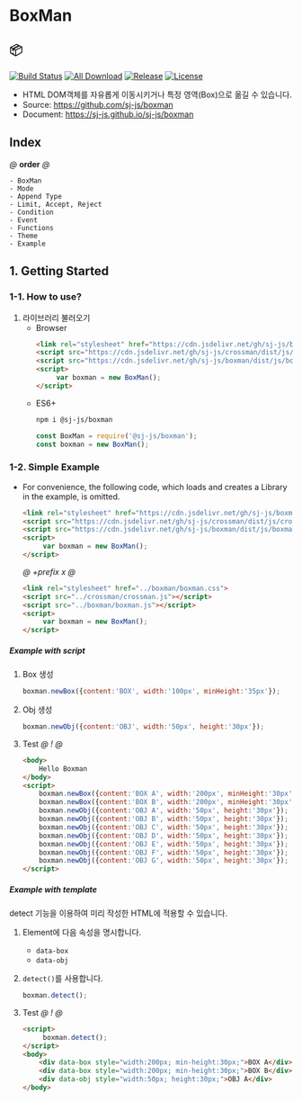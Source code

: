 # BoxMan
## 📦
[![Build Status](https://travis-ci.org/sj-js/boxman.svg?branch=master)](https://travis-ci.org/sj-js/boxman)
[![All Download](https://img.shields.io/github/downloads/sj-js/boxman/total.svg)](https://github.com/sj-js/boxman/releases)
[![Release](https://img.shields.io/github/release/sj-js/boxman.svg)](https://github.com/sj-js/boxman/releases)
[![License](https://img.shields.io/github/license/sj-js/boxman.svg)](https://github.com/sj-js/boxman/releases)

- HTML DOM객체를 자유롭게 이동시키거나 특정 영역(Box)으로 옮길 수 있습니다.
- Source: https://github.com/sj-js/boxman
- Document: https://sj-js.github.io/sj-js/boxman
    
      
        
## Index
*@* **order** *@*
```
- BoxMan
- Mode
- Append Type
- Limit, Accept, Reject
- Condition
- Event
- Functions
- Theme
- Example
```


## 1. Getting Started

### 1-1. How to use?

1. 라이브러리 불러오기
    - Browser
        ```html
        <link rel="stylesheet" href="https://cdn.jsdelivr.net/gh/sj-js/boxman/dist/css/boxman.css">
        <script src="https://cdn.jsdelivr.net/gh/sj-js/crossman/dist/js/crossman.js"></script>
        <script src="https://cdn.jsdelivr.net/gh/sj-js/boxman/dist/js/boxman.js"></script>
        <script>
             var boxman = new BoxMan();
        </script>
        ```  
    - ES6+
        ```bash
        npm i @sj-js/boxman
        ```
        ```js
        const BoxMan = require('@sj-js/boxman');
        const boxman = new BoxMan();
        ```




### 1-2. Simple Example
- For convenience, the following code, which loads and creates a Library in the example, is omitted.
    ```html
    <link rel="stylesheet" href="https://cdn.jsdelivr.net/gh/sj-js/boxman/dist/css/boxman.css">
    <script src="https://cdn.jsdelivr.net/gh/sj-js/crossman/dist/js/crossman.js"></script>
    <script src="https://cdn.jsdelivr.net/gh/sj-js/boxman/dist/js/boxman.js"></script>
    <script>
         var boxman = new BoxMan();
    </script>
    ```
  
    *@* *+prefix* *x* *@* 
    ```html
    <link rel="stylesheet" href="../boxman/boxman.css">
    <script src="../crossman/crossman.js"></script>
    <script src="../boxman/boxman.js"></script>
    <script>
         var boxman = new BoxMan();
    </script>
    ```


##### Example with script          
1. Box 생성
    ```js
    boxman.newBox({content:'BOX', width:'100px', minHeight:'35px'});
    ```

2. Obj 생성
    ```js
    boxman.newObj({content:'OBJ', width:'50px', height:'30px'});
    ```

3. Test
    *@* *!* *@*
    ```html
    <body>
        Hello Boxman
    </body>
    <script>        
        boxman.newBox({content:'BOX A', width:'200px', minHeight:'30px'});
        boxman.newBox({content:'BOX B', width:'200px', minHeight:'30px'});
        boxman.newObj({content:'OBJ A', width:'50px', height:'30px'});
        boxman.newObj({content:'OBJ B', width:'50px', height:'30px'});
        boxman.newObj({content:'OBJ C', width:'50px', height:'30px'});
        boxman.newObj({content:'OBJ D', width:'50px', height:'30px'});
        boxman.newObj({content:'OBJ E', width:'50px', height:'30px'});
        boxman.newObj({content:'OBJ F', width:'50px', height:'30px'});
        boxman.newObj({content:'OBJ G', width:'50px', height:'30px'});
    </script>
    ```


##### Example with template
detect 기능을 이용하여 미리 작성한 HTML에 적용할 수 있습니다.

1. Element에 다음 속성을 명시합니다.
    - `data-box`
    - `data-obj` 

2. `detect()`를 사용합니다.
    ```js
    boxman.detect();
    ```

2. Test
    *@* *!* *@*
    ```html
    <script>
         boxman.detect();     
    </script>
    <body>
        <div data-box style="width:200px; min-height:30px;">BOX A</div>
        <div data-box style="width:200px; min-height:30px;">BOX B</div>
        <div data-obj style="width:50px; height:30px;">OBJ A</div>    
    </body>
    ```
  